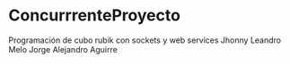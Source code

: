 # ConcurrrenteProyecto
Programación de cubo rubik con sockets y web services
Jhonny Leandro Melo
Jorge Alejandro Aguirre
